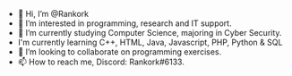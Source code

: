 - 👋 Hi, I’m @Rankork
- 👀 I’m interested in programming, research and IT support. 
- 🌱 I’m currently studying Computer Science, majoring in Cyber Security. 
- I'm currently learning C++, HTML, Java, Javascript, PHP, Python & SQL
- 💞️ I’m looking to collaborate on programming exercises. 
- 📫 How to reach me, Discord: Rankork#6133. 

<!---
Rankork/Rankork is a ✨ special ✨ repository because its `README.md` (this file) appears on your GitHub profile.
You can click the Preview link to take a look at your changes.
--->
